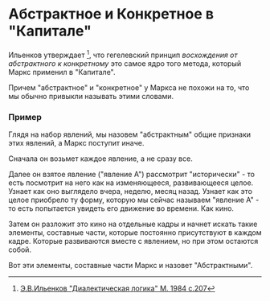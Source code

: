 # Абстрактное и Конкретное в "Капитале"

Ильенков утверждает [^1], что гегелевский принцип *восхождения от абстрактного к конкретному* это самое ядро того метода, который Маркс применил в "Капитале". 

Причем "абстрактное" и "конкретное" у Маркса не похожи на то, что мы обычно привыкли называть этими словами.

### Пример
 Глядя на набор явлений, мы назовем "абстрактным" общие признаки этих явлений, а Маркс поступит иначе. 
 
 Сначала он возьмет каждое явление, а не сразу все. 
 
 Далее он взятое явление ("явление А") рассмотрит "исторически" - то есть посмотрит на него как на изменяющееся, развивающееся целое. Узнает  как оно выглядело вчера, неделю, месяц назад. Узнает как это целое приобрело ту форму, которую мы сейчас называем "явление А" - то есть попытается увидеть его движение во времени. Как кино.
 
 Затем он разложит это кино на отдельные кадры и начнет искать такие элементы, составные части, которые постоянно присутствуют в каждом кадре. Которые развиваются вместе с явлением, но при этом остаются собой. 
 
 Вот эти элементы, составные части Маркс и назовет "Абстрактными". 


[^1]:[ Э.В.Ильенков "Диалектическая логика" М. 1984 с.207](https://filosof.at.ua/_ld/0/54__--.pdf)